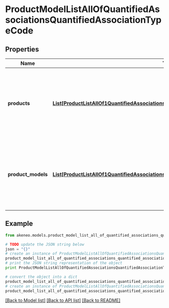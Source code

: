 # ProductModelListAllOfQuantifiedAssociationsQuantifiedAssociationTypeCode


## Properties
Name | Type | Description | Notes
------------ | ------------- | ------------- | -------------
**products** | [**List[ProductListAllOf1QuantifiedAssociationsQuantifiedAssociationTypeCodeProducts]**](ProductListAllOf1QuantifiedAssociationsQuantifiedAssociationTypeCodeProducts.md) | Array of objects containing product identifiers and quantities with which the product model is in relation | [optional] 
**product_models** | [**List[ProductListAllOf1QuantifiedAssociationsQuantifiedAssociationTypeCodeProductModels]**](ProductListAllOf1QuantifiedAssociationsQuantifiedAssociationTypeCodeProductModels.md) | Array of objects containing product model codes and quantities with which the product model is in relation | [optional] 

## Example

```python
from akeneo.models.product_model_list_all_of_quantified_associations_quantified_association_type_code import ProductModelListAllOfQuantifiedAssociationsQuantifiedAssociationTypeCode

# TODO update the JSON string below
json = "{}"
# create an instance of ProductModelListAllOfQuantifiedAssociationsQuantifiedAssociationTypeCode from a JSON string
product_model_list_all_of_quantified_associations_quantified_association_type_code_instance = ProductModelListAllOfQuantifiedAssociationsQuantifiedAssociationTypeCode.from_json(json)
# print the JSON string representation of the object
print ProductModelListAllOfQuantifiedAssociationsQuantifiedAssociationTypeCode.to_json()

# convert the object into a dict
product_model_list_all_of_quantified_associations_quantified_association_type_code_dict = product_model_list_all_of_quantified_associations_quantified_association_type_code_instance.to_dict()
# create an instance of ProductModelListAllOfQuantifiedAssociationsQuantifiedAssociationTypeCode from a dict
product_model_list_all_of_quantified_associations_quantified_association_type_code_form_dict = product_model_list_all_of_quantified_associations_quantified_association_type_code.from_dict(product_model_list_all_of_quantified_associations_quantified_association_type_code_dict)
```
[[Back to Model list]](../README.md#documentation-for-models) [[Back to API list]](../README.md#documentation-for-api-endpoints) [[Back to README]](../README.md)


